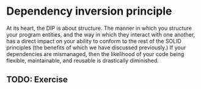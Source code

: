 # Dependency inversion principle

At its heart, the DIP is about structure. The manner in which you structure your program entities, and the way in which they interact with one another, has a direct impact on your ability to conform to the rest of the SOLID principles (the benefits of which we have discussed previously.) If your dependencies are mismanaged, then the likelihood of your code being flexible, maintainable, and reusable is drastically diminished.

## TODO: Exercise


